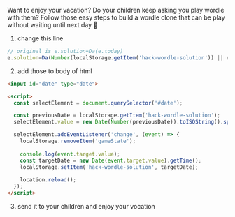 Want to enjoy your vacation? Do your children keep asking you play wordle with them? Follow those easy steps to build a wordle clone that can be play without waiting until next day 🍻

1. change this line

```js
// original is e.solution=Da(e.today)
e.solution=Da(Number(localStorage.getItem('hack-wordle-solution')) || e.today)
```

2. add those to body of html

```html
<input id="date" type="date">

<script>
  const selectElement = document.querySelector('#date');

  const previousDate = localStorage.getItem('hack-wordle-solution');
  selectElement.value = new Date(Number(previousDate)).toISOString().split('T')[0];

  selectElement.addEventListener('change', (event) => {
    localStorage.removeItem('gameState');
    
    console.log(event.target.value);
    const targetDate = new Date(event.target.value).getTime();
    localStorage.setItem('hack-wordle-solution', targetDate);
    
    location.reload();
  });
</script>
```

3. send it to your children and enjoy your vocation

